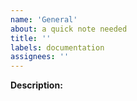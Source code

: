 ```yaml
---
name: 'General'
about: a quick note needed
title: ''
labels: documentation
assignees: ''
---
```


**Description:**

